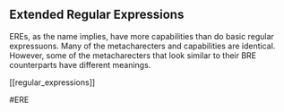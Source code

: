 ## Extended Regular Expressions

EREs, as the name implies, have more capabilities than do basic  regular expressuons. Many of the metacharecters and capabilities are identical. However, some of the metacharecters that look similar to their BRE counterparts have different meanings.

[[regular_expressions]]

#ERE
